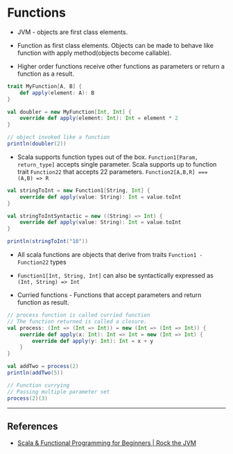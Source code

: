 # Functions

* JVM - objects are first class elements.

* Function as first class elements.  Objects can be made to behave like function with apply method(objects become callable).

* Higher order functions receive other functions as parameters or return a function as a result.

```Scala
trait MyFunction[A, B] {
    def apply(element: A): B
}

val doubler = new MyFunction[Int, Int] {
    override def apply(element: Int): Int = element * 2
}

// object invoked like a function
println(doubler(2))
```

* Scala supports function types out of the box. `Function1[Param, return_type]` accepts single parameter. Scala supports up to function trait `Function22` that accepts 22 parameters.
`Function2[A,B,R] === (A,B) => R`

```Scala
val stringToInt = new Function1[String, Int] {
    override def apply(value: String): Int = value.toInt
}

val stringToIntSyntactic = new ((String) => Int) {
    override def apply(value: String): Int = value.toInt
}

println(stringToInt("10"))
```

* All scala functions are objects that derive from traits `Function1 - Function22` types

* `Function1[Int, String, Int]` can also be syntactically expressed as `(Int, String) => Int`

* Curried functions - Functions that accept parameters and return function as result.

```Scala
// process function is called curried function
// The function returned is called a closure.
val process: (Int => (Int => Int)) = new (Int => (Int => Int)) {
    override def apply(x: Int): Int => Int = new (Int => Int) {
        override def apply(y: Int): Int = x + y
    }
}

val addTwo = process(2)
println(addTwo(5))

// Function currying
// Passing multiple parameter set
process(2)(3)
```

---

## References

* [Scala & Functional Programming for Beginners | Rock the JVM](https://www.udemy.com/share/1013xsCUMfd1lVR34=/)
